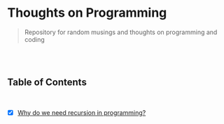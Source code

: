 # Thoughts on Programming

> Repository for random musings and thoughts on programming and coding



<br>

<br>

 ## Table of Contents

<br>

- [x] [Why do we need recursion in programming?](./Why_do_we_need_recursion_in_programming?.md)



